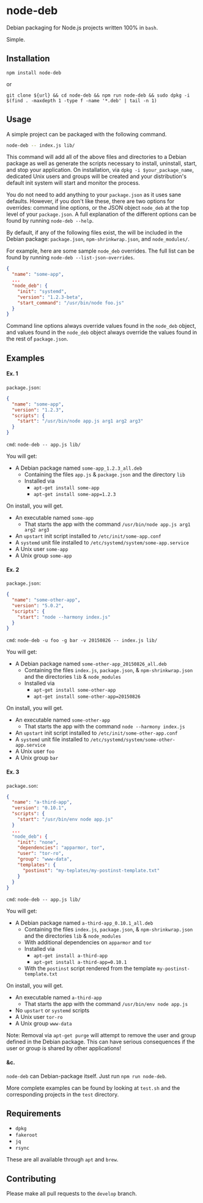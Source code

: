 # node-deb

Debian packaging for Node.js projects written 100% in `bash`.

Simple.

## Installation
`npm install node-deb`

or

`git clone ${url} && cd node-deb && npm run node-deb && sudo dpkg -i $(find . -maxdepth 1 -type f -name '*.deb' | tail -n 1)`

## Usage

A simple project can be packaged with the following command.

```bash
node-deb -- index.js lib/
```

This command will add all of the above files and directories to a Debian package as well as generate the scripts
necessary to install, uninstall, start, and stop your application. On installation, via `dpkg -i $your_package_name`,
dedicated Unix users and groups will be created and your distribution's default init system will start and monitor
the process.

You do not need to add anything to your `package.json` as it uses sane defaults. However, if you don't like these, there are
two options for overrides: command line options, or the JSON object `node_deb` at the top level of your `package.json`. A
full explanation of the different options can be found by running `node-deb --help`.

By default, if any of the following files exist, the will be included in the Debian package: `package.json`,
`npm-shrinkwrap.json`, and `node_modules/`.

For example, here are some sample `node_deb` overrides. The full list can be found by running
`node-deb --list-json-overrides`.

```json
{
  "name": "some-app",
  ...
  "node_deb": {
    "init": "systemd",
    "version": "1.2.3-beta",
    "start_command": "/usr/bin/node foo.js"
  }
}
```

Command line options always override values found in the `node_deb` object, and values found in the `node_deb` object
always override the values found in the rest of `package.json`.

## Examples
#### Ex. 1
`package.json`:

```json
{
  "name": "some-app",
  "version": "1.2.3",
  "scripts": {
    "start": "/usr/bin/node app.js arg1 arg2 arg3"
  }
}
```

`cmd`: `node-deb -- app.js lib/`

You will get:
- A Debian package named `some-app_1.2.3_all.deb`
  - Containing the files `app.js` & `package.json` and the directory `lib`
  - Installed via
    - `apt-get install some-app`
    - `apt-get install some-app=1.2.3`

On install, you will get.
- An executable named `some-app`
  - That starts the app with the command `/usr/bin/node app.js arg1 arg2 arg3`
- An `upstart` init script installed to `/etc/init/some-app.conf`
- A `systemd` unit file installed to `/etc/systemd/system/some-app.service`
- A Unix user `some-app`
- A Unix group `some-app`

#### Ex. 2
`package.json`:

```json
{
  "name": "some-other-app",
  "version": "5.0.2",
  "scripts": {
    "start": "node --harmony index.js"
  }
}
```

`cmd`: `node-deb -u foo -g bar -v 20150826 -- index.js lib/`

You will get:
- A Debian package named `some-other-app_20150826_all.deb`
  - Containing the files `index.js`, `package.json`, & `npm-shrinkwrap.json` and the directories `lib` &
    `node_modules`
  - Installed via
    - `apt-get install some-other-app`
    - `apt-get install some-other-app=20150826`

On install, you will get.
- An executable named `some-other-app`
  - That starts the app with the command `node --harmony index.js`
- An `upstart` init script installed to `/etc/init/some-other-app.conf`
- A `systemd` unit file installed to `/etc/systemd/system/some-other-app.service`
- A Unix user `foo`
- A Unix group `bar`

#### Ex. 3
`package.son`:

```json
{
  "name": "a-third-app",
  "version": "0.10.1",
  "scripts": {
    "start": "/usr/bin/env node app.js"
  }
  ...
  "node_deb": {
    "init": "none",
    "dependencies": "apparmor, tor",
    "user": "tor-ro",
    "group": "www-data",
    "templates": {
      "postinst": "my-teplates/my-postinst-template.txt"
    }
  }
}
```

`cmd`: `node-deb -- app.js lib/`

You will get:
- A Debian package named `a-third-app_0.10.1_all.deb`
  - Containing the files `index.js`, `package.json`, & `npm-shrinkwrap.json` and the directories `lib` &
    `node_modules`
  - With additional dependencies on `apparmor` and `tor`
  - Installed via
    - `apt-get install a-third-app`
    - `apt-get install a-third-app=0.10.1`
  - With the `postinst` script rendered from the template `my-postinst-template.txt`

On install, you will get.
- An executable named `a-third-app`
  - That starts the app with the command `/usr/bin/env node app.js`
- No `upstart` or `systemd` scripts
- A Unix user `tor-ro`
- A Unix group `www-data`

Note: Removal via `apt-get purge` will attempt to remove the user and group defined in the Debian package.
This can have serious consequences if the user or group is shared by other applications!

#### &c.
`node-deb` can Debian-package itself. Just run `npm run node-deb`.

More complete examples can be found by looking at `test.sh` and the corresponding projects in the `test` directory.

## Requirements
- `dpkg`
- `fakeroot`
- `jq`
- `rsync`

These are all available through `apt` and `brew`.

## Contributing
Please make all pull requests to the `develop` branch.
